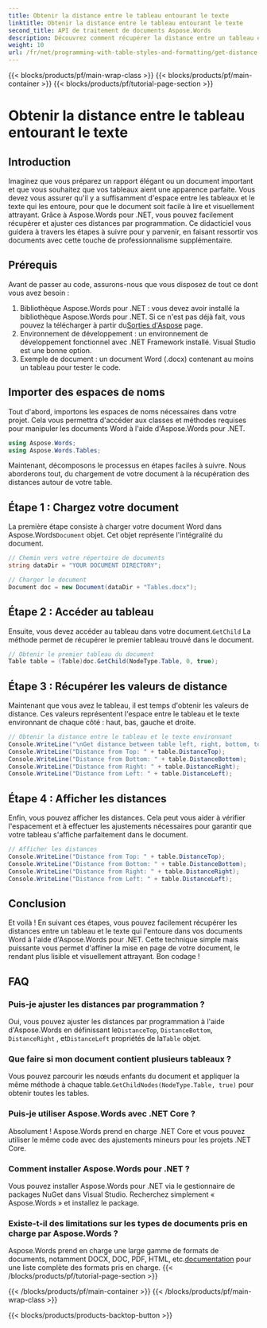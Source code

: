 ```yaml
---
title: Obtenir la distance entre le tableau entourant le texte
linktitle: Obtenir la distance entre le tableau entourant le texte
second_title: API de traitement de documents Aspose.Words
description: Découvrez comment récupérer la distance entre un tableau et le texte qui l'entoure dans des documents Word à l'aide d'Aspose.Words pour .NET. Améliorez la mise en page de votre document avec ce guide.
weight: 10
url: /fr/net/programming-with-table-styles-and-formatting/get-distance-between-table-surrounding-text/
---
```


{{< blocks/products/pf/main-wrap-class >}}
{{< blocks/products/pf/main-container >}}
{{< blocks/products/pf/tutorial-page-section >}}

# Obtenir la distance entre le tableau entourant le texte

## Introduction

Imaginez que vous préparez un rapport élégant ou un document important et que vous souhaitez que vos tableaux aient une apparence parfaite. Vous devez vous assurer qu'il y a suffisamment d'espace entre les tableaux et le texte qui les entoure, pour que le document soit facile à lire et visuellement attrayant. Grâce à Aspose.Words pour .NET, vous pouvez facilement récupérer et ajuster ces distances par programmation. Ce didacticiel vous guidera à travers les étapes à suivre pour y parvenir, en faisant ressortir vos documents avec cette touche de professionnalisme supplémentaire.

## Prérequis

Avant de passer au code, assurons-nous que vous disposez de tout ce dont vous avez besoin :

1.  Bibliothèque Aspose.Words pour .NET : vous devez avoir installé la bibliothèque Aspose.Words pour .NET. Si ce n'est pas déjà fait, vous pouvez la télécharger à partir du[Sorties d'Aspose](https://releases.aspose.com/words/net/) page.
2. Environnement de développement : un environnement de développement fonctionnel avec .NET Framework installé. Visual Studio est une bonne option.
3. Exemple de document : un document Word (.docx) contenant au moins un tableau pour tester le code.

## Importer des espaces de noms

Tout d'abord, importons les espaces de noms nécessaires dans votre projet. Cela vous permettra d'accéder aux classes et méthodes requises pour manipuler les documents Word à l'aide d'Aspose.Words pour .NET.

```csharp
using Aspose.Words;
using Aspose.Words.Tables;
```

Maintenant, décomposons le processus en étapes faciles à suivre. Nous aborderons tout, du chargement de votre document à la récupération des distances autour de votre table.

## Étape 1 : Chargez votre document

 La première étape consiste à charger votre document Word dans Aspose.Words`Document` objet. Cet objet représente l'intégralité du document.

```csharp
// Chemin vers votre répertoire de documents
string dataDir = "YOUR DOCUMENT DIRECTORY";

// Charger le document
Document doc = new Document(dataDir + "Tables.docx");
```

## Étape 2 : Accéder au tableau

 Ensuite, vous devez accéder au tableau dans votre document.`GetChild` La méthode permet de récupérer le premier tableau trouvé dans le document.

```csharp
// Obtenir le premier tableau du document
Table table = (Table)doc.GetChild(NodeType.Table, 0, true);
```

## Étape 3 : Récupérer les valeurs de distance

Maintenant que vous avez le tableau, il est temps d'obtenir les valeurs de distance. Ces valeurs représentent l'espace entre le tableau et le texte environnant de chaque côté : haut, bas, gauche et droite.

```csharp
// Obtenir la distance entre le tableau et le texte environnant
Console.WriteLine("\nGet distance between table left, right, bottom, top and the surrounding text.");
Console.WriteLine("Distance from Top: " + table.DistanceTop);
Console.WriteLine("Distance from Bottom: " + table.DistanceBottom);
Console.WriteLine("Distance from Right: " + table.DistanceRight);
Console.WriteLine("Distance from Left: " + table.DistanceLeft);
```

## Étape 4 : Afficher les distances

Enfin, vous pouvez afficher les distances. Cela peut vous aider à vérifier l'espacement et à effectuer les ajustements nécessaires pour garantir que votre tableau s'affiche parfaitement dans le document.

```csharp
// Afficher les distances
Console.WriteLine("Distance from Top: " + table.DistanceTop);
Console.WriteLine("Distance from Bottom: " + table.DistanceBottom);
Console.WriteLine("Distance from Right: " + table.DistanceRight);
Console.WriteLine("Distance from Left: " + table.DistanceLeft);
```

## Conclusion

Et voilà ! En suivant ces étapes, vous pouvez facilement récupérer les distances entre un tableau et le texte qui l'entoure dans vos documents Word à l'aide d'Aspose.Words pour .NET. Cette technique simple mais puissante vous permet d'affiner la mise en page de votre document, le rendant plus lisible et visuellement attrayant. Bon codage !

## FAQ

### Puis-je ajuster les distances par programmation ?
 Oui, vous pouvez ajuster les distances par programmation à l'aide d'Aspose.Words en définissant le`DistanceTop`, `DistanceBottom`, `DistanceRight` , et`DistanceLeft` propriétés de la`Table` objet.

### Que faire si mon document contient plusieurs tableaux ?
 Vous pouvez parcourir les nœuds enfants du document et appliquer la même méthode à chaque table.`GetChildNodes(NodeType.Table, true)` pour obtenir toutes les tables.

### Puis-je utiliser Aspose.Words avec .NET Core ?
Absolument ! Aspose.Words prend en charge .NET Core et vous pouvez utiliser le même code avec des ajustements mineurs pour les projets .NET Core.

### Comment installer Aspose.Words pour .NET ?
Vous pouvez installer Aspose.Words pour .NET via le gestionnaire de packages NuGet dans Visual Studio. Recherchez simplement « Aspose.Words » et installez le package.

### Existe-t-il des limitations sur les types de documents pris en charge par Aspose.Words ?
 Aspose.Words prend en charge une large gamme de formats de documents, notamment DOCX, DOC, PDF, HTML, etc.[documentation](https://reference.aspose.com/words/net/) pour une liste complète des formats pris en charge.
{{< /blocks/products/pf/tutorial-page-section >}}

{{< /blocks/products/pf/main-container >}}
{{< /blocks/products/pf/main-wrap-class >}}

{{< blocks/products/products-backtop-button >}}
